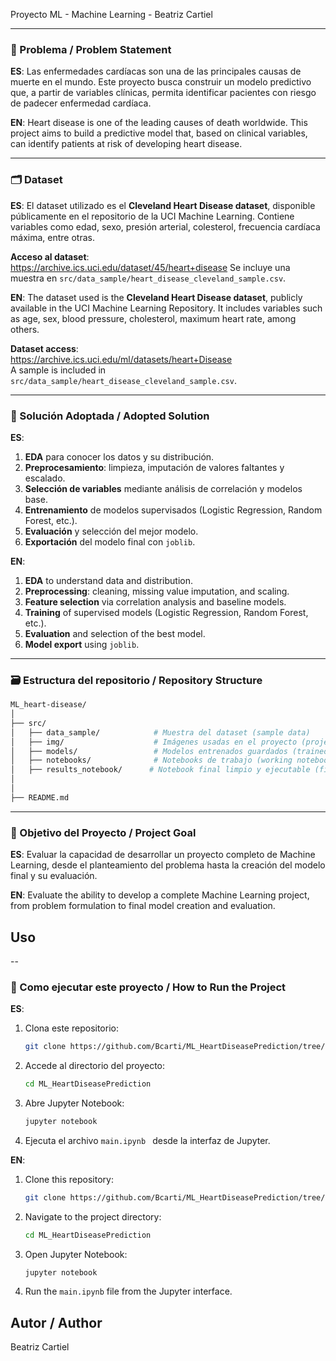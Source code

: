 Proyecto ML - Machine Learning - Beatriz Cartiel

---

### 📌 Problema / Problem Statement

**ES**: Las enfermedades cardíacas son una de las principales causas de muerte en el mundo. Este proyecto busca construir un modelo predictivo que, a partir de variables clínicas, permita identificar pacientes con riesgo de padecer enfermedad cardíaca.

**EN**: Heart disease is one of the leading causes of death worldwide. This project aims to build a predictive model that, based on clinical variables, can identify patients at risk of developing heart disease.

---

### 🗂️ Dataset

**ES**: El dataset utilizado es el **Cleveland Heart Disease dataset**, disponible públicamente en el repositorio de la UCI Machine Learning. Contiene variables como edad, sexo, presión arterial, colesterol, frecuencia cardíaca máxima, entre otras.

**Acceso al dataset**:  
https://archive.ics.uci.edu/dataset/45/heart+disease
Se incluye una muestra en `src/data_sample/heart_disease_cleveland_sample.csv`.

**EN**: The dataset used is the **Cleveland Heart Disease dataset**, publicly available in the UCI Machine Learning Repository. It includes variables such as age, sex, blood pressure, cholesterol, maximum heart rate, among others.

**Dataset access**:  
https://archive.ics.uci.edu/ml/datasets/heart+Disease  
A sample is included in `src/data_sample/heart_disease_cleveland_sample.csv`.

---

### 🧪 Solución Adoptada / Adopted Solution

**ES**:  
1. **EDA** para conocer los datos y su distribución.  
2. **Preprocesamiento**: limpieza, imputación de valores faltantes y escalado.  
3. **Selección de variables** mediante análisis de correlación y modelos base.  
4. **Entrenamiento** de modelos supervisados (Logistic Regression, Random Forest, etc.).  
5. **Evaluación** y selección del mejor modelo.  
6. **Exportación** del modelo final con `joblib`.

**EN**:  
1. **EDA** to understand data and distribution.  
2. **Preprocessing**: cleaning, missing value imputation, and scaling.  
3. **Feature selection** via correlation analysis and baseline models.  
4. **Training** of supervised models (Logistic Regression, Random Forest, etc.).  
5. **Evaluation** and selection of the best model.  
6. **Model export** using `joblib`.

---

### 🗃️ Estructura del repositorio / Repository Structure

```bash
ML_heart-disease/
│
├── src/
│   ├── data_sample/            # Muestra del dataset (sample data)
│   ├── img/                    # Imágenes usadas en el proyecto (project images)
│   ├── models/                 # Modelos entrenados guardados (trained models)
│   ├── notebooks/              # Notebooks de trabajo (working notebooks)
│   ├── results_notebook/      # Notebook final limpio y ejecutable (final clean notebook)
│ 
│
├── README.md
```

---

### 🎯 Objetivo del Proyecto / Project Goal

**ES**: Evaluar la capacidad de desarrollar un proyecto completo de Machine Learning, desde el planteamiento del problema hasta la creación del modelo final y su evaluación.

**EN**: Evaluate the ability to develop a complete Machine Learning project, from problem formulation to final model creation and evaluation.
## Uso

-- 
### 🚀 Como ejecutar este proyecto / How to Run the Project

**ES**:
1. Clona este repositorio:
   ```bash
   git clone https://github.com/Bcarti/ML_HeartDiseasePrediction/tree/main
   ```
2. Accede al directorio del proyecto:
   ```bash
   cd ML_HeartDiseasePrediction
   ```
3. Abre Jupyter Notebook:
   ```bash
   jupyter notebook
   ```
4. Ejecuta el archivo `main.ipynb ` desde la interfaz de Jupyter.

**EN**:

1. Clone this repository:
   ```bash
   git clone https://github.com/Bcarti/ML_HeartDiseasePrediction/tree/main
   ```
2. Navigate to the project directory:
   ```bash
   cd ML_HeartDiseasePrediction
   ```
3. Open Jupyter Notebook:
   ```bash
   jupyter notebook
   ```
4. Run the `main.ipynb` file from the Jupyter interface.

## Autor / Author

Beatriz Cartiel

